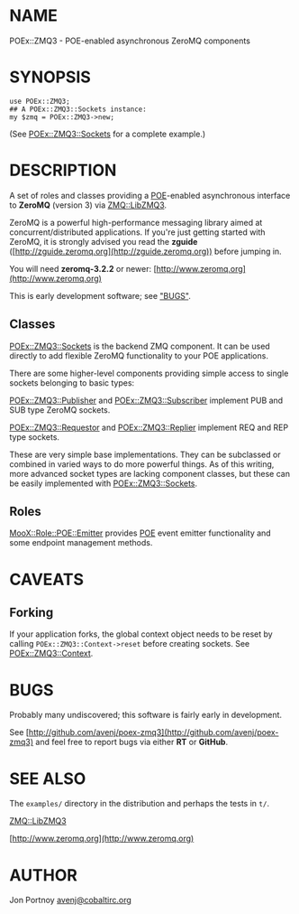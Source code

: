 # NAME

POEx::ZMQ3 - POE-enabled asynchronous ZeroMQ components

# SYNOPSIS

    use POEx::ZMQ3;
    ## A POEx::ZMQ3::Sockets instance:
    my $zmq = POEx::ZMQ3->new;

(See [POEx::ZMQ3::Sockets](https://metacpan.org/pod/POEx::ZMQ3::Sockets) for a complete example.)

# DESCRIPTION

A set of roles and classes providing a [POE](https://metacpan.org/pod/POE)-enabled asynchronous interface
to **ZeroMQ** (version 3) via [ZMQ::LibZMQ3](https://metacpan.org/pod/ZMQ::LibZMQ3).

ZeroMQ is a powerful high-performance messaging library aimed at
concurrent/distributed applications. If you're just getting started with
ZeroMQ, it is strongly advised you read the **zguide**
([http://zguide.zeromq.org](http://zguide.zeromq.org)) before jumping in.

You will need **zeromq-3.2.2** or newer: [http://www.zeromq.org](http://www.zeromq.org)

This is early development software; see ["BUGS"](#bugs).

## Classes

[POEx::ZMQ3::Sockets](https://metacpan.org/pod/POEx::ZMQ3::Sockets) is the backend ZMQ component. It can be used directly
to add flexible ZeroMQ functionality to your POE applications.

There are some higher-level components providing simple access to single
sockets belonging to basic types:

[POEx::ZMQ3::Publisher](https://metacpan.org/pod/POEx::ZMQ3::Publisher) and [POEx::ZMQ3::Subscriber](https://metacpan.org/pod/POEx::ZMQ3::Subscriber) implement PUB and SUB
type ZeroMQ sockets.

[POEx::ZMQ3::Requestor](https://metacpan.org/pod/POEx::ZMQ3::Requestor) and [POEx::ZMQ3::Replier](https://metacpan.org/pod/POEx::ZMQ3::Replier) implement REQ and REP type
sockets.

These are very simple base implementations. They can be subclassed or combined
in varied ways to do more powerful things. 
As of this writing, more advanced socket types are lacking component classes,
but these can be easily implemented with [POEx::ZMQ3::Sockets](https://metacpan.org/pod/POEx::ZMQ3::Sockets).

## Roles

[MooX::Role::POE::Emitter](https://metacpan.org/pod/MooX::Role::POE::Emitter) provides [POE](https://metacpan.org/pod/POE) event emitter functionality and
some endpoint management methods.

# CAVEATS

## Forking

If your application forks, the global context object needs to be reset by 
calling `POEx::ZMQ3::Context->reset` before creating sockets. 
See [POEx::ZMQ3::Context](https://metacpan.org/pod/POEx::ZMQ3::Context).

# BUGS

Probably many undiscovered; this software is fairly early in development.

See [http://github.com/avenj/poex-zmq3](http://github.com/avenj/poex-zmq3) and feel free to report bugs via
either **RT** or **GitHub**.

# SEE ALSO

The `examples/` directory in the distribution and perhaps the tests in `t/`.

[ZMQ::LibZMQ3](https://metacpan.org/pod/ZMQ::LibZMQ3)

[http://www.zeromq.org](http://www.zeromq.org)

# AUTHOR

Jon Portnoy <avenj@cobaltirc.org>

